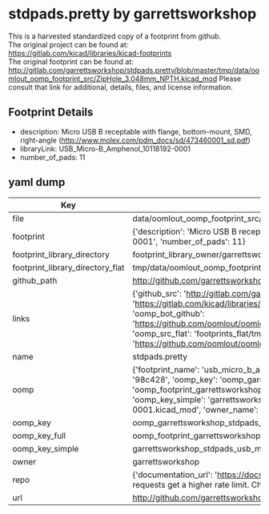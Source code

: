 # stdpads.pretty by garrettsworkshop  
This is a harvested standardized copy of a footprint from github.  
The original project can be found at:  
https://gitlab.com/kicad/libraries/kicad-footprints  
The original footprint can be found at:
http://gitlab.com/garrettsworkshop/stdpads.pretty/blob/master/tmp/data/oomlout_oomp_footprint_src/ZipHole_3.048mm_NPTH.kicad_mod
Please consult that link for additional, details, files, and license information.  
## Footprint Details
* description: Micro USB B receptable with flange, bottom-mount, SMD, right-angle (http://www.molex.com/pdm_docs/sd/473460001_sd.pdf)  
* libraryLink: USB_Micro-B_Amphenol_10118192-0001  
* number_of_pads: 11  
## yaml dump  
| Key | Value |  
| --- | --- |  
| file | data/oomlout_oomp_footprint_src/stdpads.pretty/USB_Micro-B_Amphenol_10118192-0001.kicad_mod |  
| footprint | {'description': 'Micro USB B receptable with flange, bottom-mount, SMD, right-angle (http://www.molex.com/pdm_docs/sd/473460001_sd.pdf)', 'libraryLink': 'USB_Micro-B_Amphenol_10118192-0001', 'number_of_pads': 11} |  
| footprint_library_directory | footprint_library_owner/garrettsworkshop_stdpads.pretty |  
| footprint_library_directory_flat | tmp/data/oomlout_oomp_footprint_src/footprints_flat/garrettsworkshop_stdpads_usb_micro_b_amphenol_10118192_0001/working |  
| github_path | http://github.com/garrettsworkshop/stdpads.pretty/blob/master/tmp/data/oomlout_oomp_footprint_src/USB_Micro-B_Amphenol_10118192-0001.kicad_mod |  
| links | {'github_src': 'http://gitlab.com/garrettsworkshop/stdpads.pretty/blob/master/tmp/data/oomlout_oomp_footprint_src/ZipHole_3.048mm_NPTH.kicad_mod', 'github_src_repo': 'https://gitlab.com/kicad/libraries/kicad-footprints', 'oomp_bot': 'tmp/data/oomlout_oomp_footprint_src/footprints/garrettsworkshop_stdpads_usb_micro_b_amphenol_10118192_0001/working', 'oomp_bot_github': 'https://github.com/oomlout/oomlout_oomp_footprint_bot/tree/main/tmp/data/oomlout_oomp_footprint_src/footprints/garrettsworkshop_stdpads_usb_micro_b_amphenol_10118192_0001/working', 'oomp_src_flat': 'footprints_flat/tmp/data/oomlout_oomp_footprint_src/footprints_flat/garrettsworkshop_stdpads_usb_micro_b_amphenol_10118192_0001/working', 'oomp_src_flat_github': 'https://github.com/oomlout/oomlout_oomp_footprint_src/tree/main/tmp/data/oomlout_oomp_footprint_src/footprints_flat/garrettsworkshop_stdpads_usb_micro_b_amphenol_10118192_0001/working'} |  
| name | stdpads.pretty |  
| oomp | {'footprint_name': 'usb_micro_b_amphenol_10118192_0001', 'library_name': 'stdpads', 'md5': '98c428f0609c7a6a3087541f8eaba849', 'md5_10': '98c428f060', 'md5_5': '98c42', 'md5_6': '98c428', 'oomp_key': 'oomp_garrettsworkshop_stdpads_usb_micro_b_amphenol_10118192_0001', 'oomp_key_extra': 'oomp_footprint_garrettsworkshop_stdpads_usb_micro_b_amphenol_10118192_0001', 'oomp_key_full': 'oomp_footprint_garrettsworkshop_stdpads_usb_micro_b_amphenol_10118192_0001_98c428', 'oomp_key_simple': 'garrettsworkshop_stdpads_usb_micro_b_amphenol_10118192_0001', 'original_filename': 'data/oomlout_oomp_footprint_src/stdpads.pretty/USB_Micro-B_Amphenol_10118192-0001.kicad_mod', 'owner_name': 'garrettsworkshop'} |  
| oomp_key | oomp_garrettsworkshop_stdpads_usb_micro_b_amphenol_10118192_0001 |  
| oomp_key_full | oomp_footprint_garrettsworkshop_stdpads_usb_micro_b_amphenol_10118192_0001 |  
| oomp_key_simple | garrettsworkshop_stdpads_usb_micro_b_amphenol_10118192_0001 |  
| owner | garrettsworkshop |  
| repo | {'documentation_url': 'https://docs.github.com/rest/overview/resources-in-the-rest-api#rate-limiting', 'message': "API rate limit exceeded for 84.66.142.224. (But here's the good news: Authenticated requests get a higher rate limit. Check out the documentation for more details.)"} |  
| url | http://github.com/garrettsworkshop/stdpads.pretty |  

